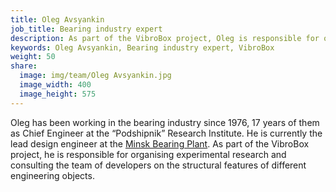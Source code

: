 ```yaml
---
title: Oleg Avsyankin
job_title: Bearing industry expert
description: As part of the VibroBox project, Oleg is responsible for organising experimental research and consulting the team of developers on the structural features of different engineering objects.
keywords: Oleg Avsyankin, Bearing industry expert, VibroBox
weight: 50
share:
  image: img/team/Oleg Avsyankin.jpg
  image_width: 400
  image_height: 575
---
```

Oleg has been working in the bearing industry since 1976, 17 years of them as Chief Engineer at the “Podshipnik” Research Institute. He is currently the lead design engineer at the [Minsk Bearing Plant](http://mpz.com.by/en/). As part of the VibroBox project, he is responsible for organising experimental research and consulting the team of developers on the structural features of different engineering objects.
